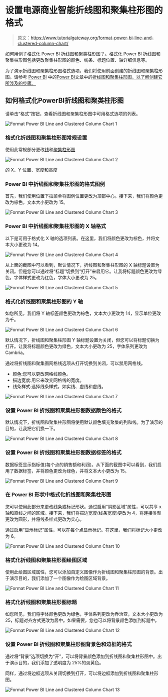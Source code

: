 # 设置电源商业智能折线图和聚集柱形图的格式

> 原文：<https://www.tutorialgateway.org/format-power-bi-line-and-clustered-column-chart/>

如何用例子格式化 Power BI 折线图和聚类柱形图？。格式化 Power BI 折线图和聚集柱形图包括更改聚集柱形图的颜色、线条、标题位置、轴详细信息等。

为了演示折线图和聚集柱形图格式选项，我们将使用前面创建的折线图和聚集柱形图。请参考 [Power BI](https://www.tutorialgateway.org/power-bi-tutorial/) 中的[Power BI](https://www.tutorialgateway.org/line-and-clustered-column-chart-in-power-bi/)文章中的[折线图和聚集柱形图，以了解创建它所涉及的步骤。](https://www.tutorialgateway.org/line-and-clustered-column-chart-in-power-bi/)

## 如何格式化PowerBI折线图和聚类柱形图

请单击“格式”按钮，查看折线图和聚集柱形图中可用格式选项的列表。

![Format Power BI Line and Clustered Column Chart 1](img/9d0f149f843631664ce797988b26d1e4.png)

### 格式化折线图和聚集柱形图常规设置

使用此常规部分更改[线](https://www.tutorialgateway.org/create-a-power-bi-line-chart/)和[聚集柱形图](https://www.tutorialgateway.org/clustered-column-chart-in-power-bi/)

![Format Power BI Line and Clustered Column Chart 2](img/a6b9e158019103d40e1b103254bb9a72.png)

的 X、Y 位置、宽度和高度

### Power BI 中折线图和聚集柱形图的格式图例

首先，我们使用位置下拉菜单将图例位置更改为顶部中心。接下来，我们将颜色更改为棕色，文本大小更改为 15。

![Format Power BI Line and Clustered Column Chart 3](img/b8a74bac74ea4f6a69c843f661f4aa27.png)

### Power BI 中折线图和聚集柱形图的 X 轴格式

以下是可用于格式化 X 轴的选项列表。在这里，我们将颜色更改为棕色，并将文本大小更改为 14。

![Format Power BI Line and Clustered Column Chart 4](img/5f5d64912f0a89f862eff2f22ca768aa.png)

从上面的截图中可以看到，默认情况下，折线图和聚集柱形图的 X 轴标题设置为关闭。但是您可以通过将“标题”切换到“打开”来启用它。让我将标题颜色更改为绿色，字体样式更改为红色，字体大小更改为 25。

![Format Power BI Line and Clustered Column Chart 5](img/e7af001929f64014330575460e590cb4.png)

### 格式化折线图和聚集柱形图的 Y 轴

如您所见，我们将 Y 轴标签颜色更改为棕色，文本大小更改为 14，显示单位更改为千。

![Format Power BI Line and Clustered Column Chart 6](img/455dbf8f05bba7486579861f33e03e7c.png)

默认情况下，折线图和聚集柱形图 Y 轴标题设置为关闭，但您可以将标题切换为打开。让我将标题颜色更改为绿色，文本大小更改为 25，字体系列更改为 Cambria。

通过将折线图和聚集图网格线选项从打开切换到关闭，可以禁用网格线。

*   颜色:您可以更改网格线颜色。
*   描边宽度:用它来改变网格线的宽度。
*   线条样式:选择线条样式，如实线、虚线和虚线。

![Format Power BI Line and Clustered Column Chart 7](img/9fc13a06a2f3f9db3388f4fdfd6ad11a.png)

### 设置 Power BI 折线图和聚集柱形图数据颜色的格式

默认情况下，折线图和聚集柱形图将使用默认颜色填充聚集的列和线。为了演示的目的，让我把它们换一下。

![Format Power BI Line and Clustered Column Chart 8](img/5d8be388cfd993c16cfc318abf223360.png)

### 设置 Power BI 折线图和聚集柱形图数据标签的格式

数据标签显示指标值(每个点的销售额和利润)。从下面的截图中可以看到，我们启用了数据标签，并将颜色更改为绿色，并将文本大小更改为 15。

![Format Power BI Line and Clustered Column Chart 9](img/f22afeb63fc152fb45473513199273cb.png)

### 在 Power BI 形状中格式化折线图和聚集柱形图

您可以使用此部分来更改线条或标记形状。通过启用“阴影区域”属性，可以共享 x 轴和直线之间的区域。接下来，我们将描边宽度(线条宽度)更改为 4，将连接类型更改为圆形，并将线条样式更改为实心。

通过启用“显示标记”属性，可以在每个点显示标记。在这里，我们将标记大小更改为 6。

![Format Power BI Line and Clustered Column Chart 10](img/79d89669c228f0012f4212e3a581506f.png)

### 格式化折线图和聚集柱形图绘图区域

使用此绘图区域属性，您可以添加自定义图像作为折线图和聚集柱形图的背景。出于演示目的，我们添加了一个图像作为绘图区域背景。

![Format Power BI Line and Clustered Column Chart 11](img/c6ffebdf24cab5cd55effea80303d7a8.png)

### 格式化折线图和聚集柱形图标题

如您所见，我们将字体颜色更改为绿色，字体系列更改为乔治亚，文本大小更改为 25，标题对齐方式更改为居中。如果需要，您也可以将背景颜色添加到标题中。

![Format Power BI Line and Clustered Column Chart 12](img/2d786900acce99ebce75d45e243e6879.png)

### 设置 Power BI 折线图和聚集柱形图背景色和边框的格式

通过将“背景”选项切换为“开”，可以将背景颜色添加到折线图和聚集柱形图中。出于演示目的，我们添加了透明度为 25%的淡黄色。

同样，通过将边框选项从关闭切换到打开，可以将边框添加到折线图和聚集柱形图。

![Format Power BI Line and Clustered Column Chart 13](img/3981d2c05fd192e80e6635088b75ca96.png)
